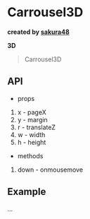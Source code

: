 # Carrousel3D 

**created by [sakura48](https://github.com/sakura48)**

**3D**

> Carrousel3D

## API

* props

1. x - pageX
2. y - margin
3. r - translateZ
4. w - width
5. h - height

* methods

1. down - onmousemove

## Example

...
